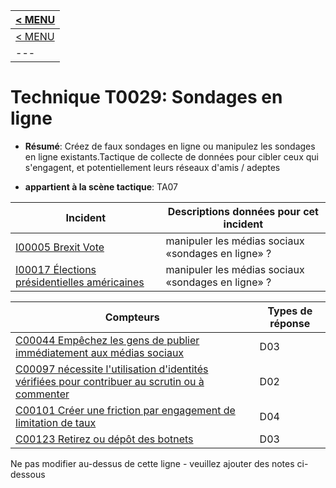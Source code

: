 |[< MENU](../README.md)|
|---|
|[< MENU](../../README.md)|
|---|
# Technique T0029: Sondages en ligne

* **Résumé**: Créez de faux sondages en ligne ou manipulez les sondages en ligne existants.Tactique de collecte de données pour cibler ceux qui s'engagent, et potentiellement leurs réseaux d'amis / adeptes

* **appartient à la scène tactique**: TA07


|Incident |Descriptions données pour cet incident |
|-------- |-------------------- |
|[I00005 Brexit Vote](../../generated_pages/incidents/I00005.md) |manipuler les médias sociaux «sondages en ligne» ?|
|[I00017 Élections présidentielles américaines](../../generated_pages/incidents/I00017.md) |manipuler les médias sociaux «sondages en ligne» ?|



|Compteurs |Types de réponse |
|-------- |-------------- |
|[C00044 Empêchez les gens de publier immédiatement aux médias sociaux](../../generated_pages/counters/C00044.md) |D03 |
|[C00097 nécessite l'utilisation d'identités vérifiées pour contribuer au scrutin ou à commenter](../../generated_pages/counters/C00097.md) |D02 |
|[C00101 Créer une friction par engagement de limitation de taux](../../generated_pages/counters/C00101.md) |D04 ||[C00103 Créez un bot qui engage / distraire les trolls](../../generated_pages/counters/C00103.md) |D05 |
|[C00123 Retirez ou dépôt des botnets](../../generated_pages/counters/C00123.md) |D03 |


Ne pas modifier au-dessus de cette ligne - veuillez ajouter des notes ci-dessous
